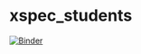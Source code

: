 # xspec_students

[![Binder](https://mybinder.org/badge_logo.svg)](https://mybinder.org/v2/gh/andreatramacere/xspec_students/master)